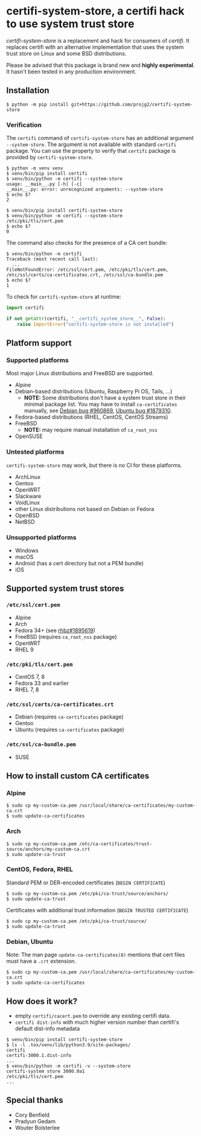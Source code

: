 # certifi-system-store, a certifi hack to use system trust store

*certifi-system-store* is a replacement and hack for consumers of
*certifi*. It replaces certifi with an alternative implementation that
uses the system trust store on Linux and some BSD distributions.

Please be advised that this package is brand new and **highly
experimental**. It hasn't been tested in any production environment.

## Installation

```shell
$ python -m pip install git+https://github.com/projg2/certifi-system-store
```

### Verification

The ``certifi`` command of ``certifi-system-store`` has an additional
argument ``--system-store``. The argument is not available with standard
``certifi`` package. You can use the property to verify that ``certifi``
package is provided by ``certifi-system-store``.

```shell
$ python -m venv venv
$ venv/bin/pip install certifi
$ venv/bin/python -m certifi --system-store
usage: __main__.py [-h] [-c]
__main__.py: error: unrecognized arguments: --system-store
$ echo $?
2
```

```shell
$ venv/bin/pip install certifi-system-store
$ venv/bin/python -m certifi --system-store
/etc/pki/tls/cert.pem
$ echo $?
0
```

The command also checks for the presence of a CA cert bundle:

```shell
$ venv/bin/python -m certifi
Traceback (most recent call last):
  ...
FileNotFoundError: /etc/ssl/cert.pem, /etc/pki/tls/cert.pem, /etc/ssl/certs/ca-certificates.crt, /etc/ssl/ca-bundle.pem
$ echo $?
1
```

To check for ``certifi-system-store`` at runtime:

```python
import certifi

if not getattr(certifi, "__certifi_system_store__", False):
    raise ImportError("certifi-system-store is not installed")
```

## Platform support

### Supported platforms

Most major Linux distributions and FreeBSD are supported.

* Alpine
* Debian-based distributions (Ubuntu, Raspberry Pi OS, Tails, ...)
  * **NOTE:** Some distributions don't have a system trust store in
    their minimal package list. You may have to install
    ``ca-certificates`` manually, see
    [Debian bug #960869](https://bugs.debian.org/cgi-bin/bugreport.cgi?bug=960869),
    [Ubuntu bug #1879310](https://bugs.launchpad.net/ubuntu/+source/python3.6/+bug/1879310).
* Fedora-based distributions (RHEL, CentOS, CentOS Streams)
* FreeBSD
  * **NOTE:** may require manual installation of ``ca_root_nss``
* OpenSUSE

### Untested platforms

``certifi-system-store`` may work, but there is no CI for these platforms.

* ArchLinux
* Gentoo
* OpenWRT
* Slackware
* VoidLinux
* other Linux distributions not based on Debian or Fedora
* OpenBSD
* NetBSD

### Unsupported platforms

* Windows
* macOS
* Android (has a cert directory but not a PEM bundle)
* iOS

## Supported system trust stores

### ``/etc/ssl/cert.pem``

* Alpine
* Arch
* Fedora 34+ (see [rhbz#1895619](https://bugzilla.redhat.com/show_bug.cgi?id=1895619))
* FreeBSD (requires ``ca_root_nss`` package)
* OpenWRT
* RHEL 9

### ``/etc/pki/tls/cert.pem``

* CentOS 7, 8
* Fedora 33 and earlier
* RHEL 7, 8

### ``/etc/ssl/certs/ca-certificates.crt``

* Debian (requires ``ca-certificates`` package)
* Gentoo
* Ubuntu (requires ``ca-certificates`` package)

### ``/etc/ssl/ca-bundle.pem``

* SUSE


## How to install custom CA certificates

### Alpine

```shell
$ sudo cp my-custom-ca.pem /usr/local/share/ca-certificates/my-custom-ca.crt
$ sudo update-ca-certificates
```

### Arch

```shell
$ sudo cp my-custom-ca.pem /etc/ca-certificates/trust-source/anchors/my-custom-ca.crt
$ sudo update-ca-trust
```

### CentOS, Fedora, RHEL

Standard PEM or DER-encoded certificates (``BEGIN CERTIFICATE``)

```shell
$ sudo cp my-custom-ca.pem /etc/pki/ca-trust/source/anchors/
$ sudo update-ca-trust
```

Certificates with additional trust information
(``BEGIN TRUSTED CERTIFICATE``)

```shell
$ sudo cp my-custom-ca.pem /etc/pki/ca-trust/source/
$ sudo update-ca-trust
```

### Debian, Ubuntu

Note: The man page ``update-ca-certificates(8)`` mentions that cert
files must have a ``.crt`` extension.

```shell
$ sudo cp my-custom-ca.pem /usr/local/share/ca-certificates/my-custom-ca.crt
$ sudo update-ca-certificates
```


## How does it work?

* empty ``certifi/cacert.pem`` to override any existing certifi data.
* ``certifi dist-info`` with much higher version number than certifi's
  default dist-info metadata

```shell
$ venv/bin/pip install certifi-system-store
$ ls -l .tox/venv/lib/python3.9/site-packages/
certifi
certifi-3000.1.dist-info
...
$ venv/bin/python -m certifi -v --system-store
certifi-system store 3000.0a1
/etc/pki/tls/cert.pem
...
```

## Special thanks

* Cory Benfield
* Pradyun Gedam
* Wouter Bolsterlee
